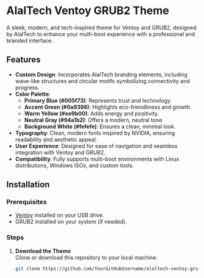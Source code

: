 # AlalTech Ventoy GRUB2 Theme  

A sleek, modern, and tech-inspired theme for Ventoy and GRUB2, designed by AlalTech to enhance your multi-boot experience with a professional and branded interface.  

## Features  
- **Custom Design**: Incorporates AlalTech branding elements, including wave-like structures and circular motifs symbolizing connectivity and progress.  
- **Color Palette**:  
  - **Primary Blue (#005f73)**: Represents trust and technology.  
  - **Accent Green (#0a9396)**: Highlights eco-friendliness and growth.  
  - **Warm Yellow (#ee9b00)**: Adds energy and positivity.  
  - **Neutral Gray (#94a1b2)**: Offers a modern, neutral tone.  
  - **Background White (#fefefe)**: Ensures a clean, minimal look.  
- **Typography**: Clean, modern fonts inspired by NVIDIA, ensuring readability and aesthetic appeal.  
- **User Experience**: Designed for ease of navigation and seamless integration with Ventoy and GRUB2.  
- **Compatibility**: Fully supports multi-boot environments with Linux distributions, Windows ISOs, and custom tools.  

## Installation  

### Prerequisites  
- [Ventoy](https://www.ventoy.net/en/index.html) installed on your USB drive.  
- GRUB2 installed on your system (if needed).  

### Steps  
1. **Download the Theme**  
   Clone or download this repository to your local machine:  
   ```bash
   git clone https://github.com/YourGitHubUsername/alaltech-ventoy-grub2-theme.git
